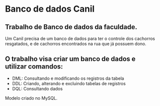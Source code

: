 # Banco de dados Canil

## Trabalho de Banco de dados da faculdade.
Um Canil precisa de um banco de dados para ter o controle dos cachorros resgatados, e de cachorros encontrados na rua que já possuem dono.
## O trabalho visa criar um banco de dados e utilizar comandos:
  * DML: Consultando e modificando os registros da tabela
  * DDL: Criando, alterando e excluindo tabelas de registros
  * DQL: Consultando dados

Modelo criado no MySQL.
